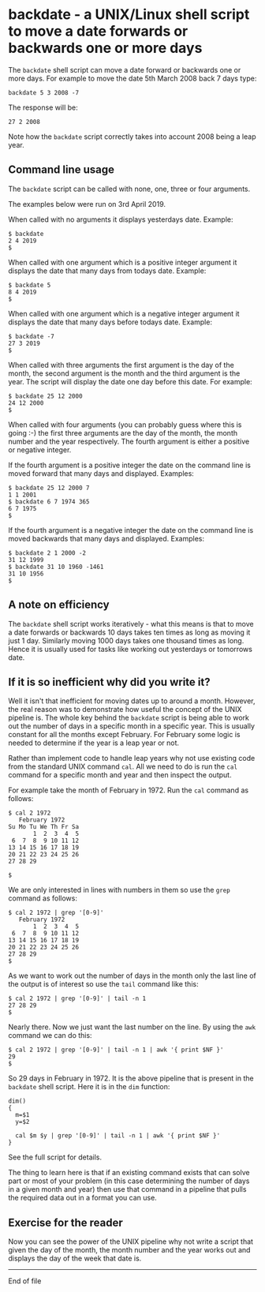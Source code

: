 # backdate - a UNIX/Linux shell script to move a date forwards or backwards one or more days

The `backdate` shell script can move a date forward or backwards one
or more days. For example to move the date 5th March 2008 back 7 days type:

```
backdate 5 3 2008 -7
```

The response will be:

```
27 2 2008
```

Note how the `backdate` script correctly takes into account 2008 being a
leap year.

## Command line usage

The `backdate` script can be called with none, one, three or four arguments.

The examples below were run on 3rd April 2019.

When called with no arguments it displays yesterdays date.  Example:

```
$ backdate
2 4 2019
$
```

When called with one argument which is a positive integer argument it
displays the date that many days from todays date.  Example:

```
$ backdate 5
8 4 2019
$
```

When called with one argument which is a negative integer argument it
displays the date that many days before todays date.  Example:

```
$ backdate -7
27 3 2019
$
```

When called with three arguments the first argument is the day of
the month, the second argument is the month and the third argument is
the year.  The script will display the date one day before this date.
For example:

```
$ backdate 25 12 2000
24 12 2000
$
```

When called with four arguments (you can probably guess where this
is going :-) the first three arguments are the day of the month, the
month number and the year respectively.  The fourth argument is either
a positive or negative integer.

If the fourth argument is a positive integer the date on the command
line is moved forward that many days and displayed.  Examples:

```
$ backdate 25 12 2000 7
1 1 2001
$ backdate 6 7 1974 365
6 7 1975
$
```

If the fourth argument is a negative integer the date on the command
line is moved backwards that many days and displayed.  Examples:

```
$ backdate 2 1 2000 -2
31 12 1999
$ backdate 31 10 1960 -1461
31 10 1956
$
```

## A note on efficiency

The `backdate` shell script works iteratively - what this means is that to
move a date forwards or backwards 10 days takes ten times as long as moving
it just 1 day.  Similarly moving 1000 days takes one thousand times as long.
Hence it is usually used for tasks like working out yesterdays or
tomorrows date.  

## If it is so inefficient why did you write it?

Well it isn't that inefficient for moving dates up to around a month.
However, the real reason was to demonstrate how useful the concept of
the UNIX pipeline is.  The whole key behind the `backdate` script is being able
to work out the number of days in a specific month in a specific year.
This is usually constant for all the months except February.  For February
some logic is needed to determine if the year is a leap year or not.

Rather than implement code to handle leap years why not use existing
code from the standard UNIX command `cal`.  All we need to do is run the
`cal` command for a specific month and year and then inspect the output.

For example take the month of February in 1972.  Run the `cal` command as
follows:

```
$ cal 2 1972
   February 1972
Su Mo Tu We Th Fr Sa
       1  2  3  4  5
 6  7  8  9 10 11 12
13 14 15 16 17 18 19
20 21 22 23 24 25 26
27 28 29

$
```

We are only interested in lines with numbers in them so
use the `grep` command as follows:

```
$ cal 2 1972 | grep '[0-9]'
   February 1972
       1  2  3  4  5
 6  7  8  9 10 11 12
13 14 15 16 17 18 19
20 21 22 23 24 25 26
27 28 29
$
```

As we want to work out the number of days in the month
only the last line of the output is of interest so
use the `tail` command like this:

```
$ cal 2 1972 | grep '[0-9]' | tail -n 1
27 28 29
$
```

Nearly there.  Now we just want the last number on the line.  By
using the `awk` command we can do this:

```
$ cal 2 1972 | grep '[0-9]' | tail -n 1 | awk '{ print $NF }'
29
$
```

So 29 days in February in 1972.  It is the above pipeline that is present
in the `backdate` shell script.  Here it is in the `dim` function:

```
dim()
{
  m=$1
  y=$2

  cal $m $y | grep '[0-9]' | tail -n 1 | awk '{ print $NF }'
}
```

See the full script for details.

The thing to learn here is that if an existing command exists that can
solve part or most of your problem (in this case determining the number
of days in a given month and year) then use that command in a pipeline
that pulls the required data out in a format you can use.

## Exercise for the reader

Now you can see the power of the UNIX pipeline why not write a script
that given the day of the month, the month number and the year works
out and displays the day of the week that date is.

---------------------------------------------------

End of file
